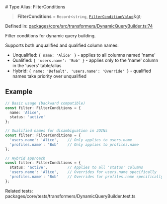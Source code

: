 <div v-pre>
# Type Alias: FilterConditions

> **FilterConditions** = `Record`&lt;`string`, [`FilterConditionValue`](FilterConditionValue.md)\&gt;

Defined in: [packages/core/src/transformers/DynamicQueryBuilder.ts:74](https://github.com/mk3008/rawsql-ts/blob/3b53f17d700cf976ce5c49b674a04b41eeb14c40/packages/core/src/transformers/DynamicQueryBuilder.ts#L74)

Filter conditions for dynamic query building.

Supports both unqualified and qualified column names:
- Unqualified: `{ name: 'Alice' }` - applies to all columns named 'name'
- Qualified: `{ 'users.name': 'Bob' }` - applies only to the 'name' column in the 'users' table/alias
- Hybrid: `{ name: 'Default', 'users.name': 'Override' }` - qualified names take priority over unqualified

## Example

```typescript
// Basic usage (backward compatible)
const filter: FilterConditions = {
  name: 'Alice',
  status: 'active'
};

// Qualified names for disambiguation in JOINs
const filter: FilterConditions = {
  'users.name': 'Alice',    // Only applies to users.name
  'profiles.name': 'Bob'    // Only applies to profiles.name
};

// Hybrid approach
const filter: FilterConditions = {
  status: 'active',         // Applies to all 'status' columns
  'users.name': 'Alice',    // Overrides for users.name specifically
  'profiles.name': 'Bob'    // Overrides for profiles.name specifically
};
```
Related tests: packages/core/tests/transformers/DynamicQueryBuilder.test.ts
</div>
